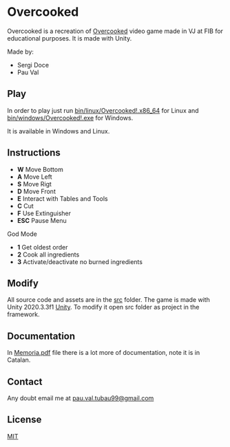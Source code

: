 # Overcooked

Overcooked is a recreation of [Overcooked](https://www.youtube.com/watch?v=HxNxYDhBRrw) video game made in VJ at FIB for educational purposes. It is made with Unity.

Made by:
 + Sergi Doce
 + Pau Val

## Play

In order to play just run [bin/linux/Overcooked!.x86_64](bin/linux/Overcooked!.x86_64) for Linux and [bin/windows/Overcooked!.exe](bin/windows/Overcooked!.exe) for Windows.

It is available in Windows and Linux.

## Instructions

 + **W** Move Bottom
 + **A** Move Left
 + **S** Move Rigt
 + **D** Move Front
 + **E** Interact with Tables and Tools
 + **C** Cut
 + **F** Use Extinguisher
 + **ESC** Pause Menu

 God Mode
 + **1** Get oldest order
 + **2** Cook all ingredients
 + **3** Activate/deactivate no burned ingredients

## Modify

All source code and assets are in the [src](src) folder. The game is made with Unity 2020.3.3f1 [Unity](https://unity.com/). To modify it open src folder as project in the framework.

## Documentation

In [Memoria.pdf](Memoria.pdf) file there is a lot more of documentation, note it is in Catalan.

## Contact

Any doubt email me at pau.val.tubau99@gmail.com

## License

[MIT](https://choosealicense.com/licenses/mit/)